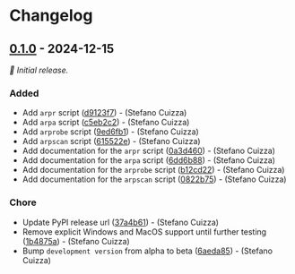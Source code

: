 
# Changelog



## [0.1.0](https://github.com/x55xaa/arptools/releases/tag/v0.1.0) - 2024-12-15

_🌱 Initial release._

### Added

- Add `arpr` script ([d9123f7](https://github.com/x55xaa/arptools/commit/d9123f7757f431cac437b1d1a3cfa2b2cec51e1e)) - (Stefano Cuizza)
- Add `arpa` script ([c5eb2c2](https://github.com/x55xaa/arptools/commit/c5eb2c26c79d92b6c9ed878cdd7b9ba9f50a9358)) - (Stefano Cuizza)
- Add `arprobe` script ([9ed6fb1](https://github.com/x55xaa/arptools/commit/9ed6fb164af85c1c639dc1b034ba9da696f4dba2)) - (Stefano Cuizza)
- Add `arpscan` script ([615522e](https://github.com/x55xaa/arptools/commit/615522eaca158a808df0de7015cff2e13d25047c)) - (Stefano Cuizza)
- Add documentation for the `arpr` script ([0a3d460](https://github.com/x55xaa/arptools/commit/0a3d460dae6dfb73ac883b378418c3d8c7084346)) - (Stefano Cuizza)
- Add documentation for the `arpa` script ([6dd6b88](https://github.com/x55xaa/arptools/commit/6dd6b8835d26625865d12779977448e55fd4cb6a)) - (Stefano Cuizza)
- Add documentation for the `arprobe` script ([b12cd22](https://github.com/x55xaa/arptools/commit/b12cd227b436f143360ce0f348a208b6a303a953)) - (Stefano Cuizza)
- Add documentation for the `arpscan` script ([0822b75](https://github.com/x55xaa/arptools/commit/0822b75811d03901bc9679e59d5d58eb3950a496)) - (Stefano Cuizza)

### Chore

- Update PyPI release url ([37a4b61](https://github.com/x55xaa/arptools/commit/37a4b61a3ba5b7688ae1f850ac6b817876b6bc63)) - (Stefano Cuizza)
- Remove explicit Windows and MacOS support until further testing ([1b4875a](https://github.com/x55xaa/arptools/commit/1b4875a0c9d9f20e5c7cc49a67da5c871627922a)) - (Stefano Cuizza)
- Bump `development version` from alpha to beta ([6aeda85](https://github.com/x55xaa/arptools/commit/6aeda8502d518d7aea425e1cc300cd6761646ef6)) - (Stefano Cuizza)

